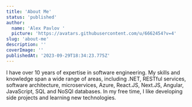 ```yaml
---
title: 'About Me'
status: 'published'
author:
  name: 'Alex Pavlov '
  picture: 'https://avatars.githubusercontent.com/u/6662454?v=4'
slug: 'about-me'
description: ''
coverImage: ''
publishedAt: '2023-09-29T18:34:23.775Z'
---
```


I have over 10 years of expertise in software engineering. My skills and knowledge span a wide range of areas, including .NET, RESTful services, software architecture, microservices, Azure, React.JS, Next.JS, Angular, JavaScript, SQL and NoSQl databases. In my free time, I like developing side projects and learning new technologies.

